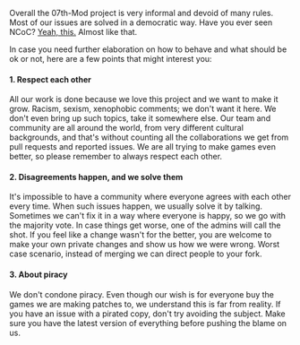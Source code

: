 Overall the 07th-Mod project is very informal and devoid of many rules. Most of our issues are solved in a democratic way. Have you ever seen NCoC? [Yeah, this.](https://github.com/domgetter/NCoC) Almost like that.

In case you need further elaboration on how to behave and what should be ok or not, here are a few points that might interest you:

#### 1. Respect each other
All our work is done because we love this project and we want to make it grow. Racism, sexism, xenophobic comments; we don't want it here. We don't even bring up such topics, take it somewhere else. Our team and community are all around the world, from very different cultural backgrounds, and that's without counting all the collaborations we get from pull requests and reported issues. We are all trying to make games even better, so please remember to always respect each other.

#### 2. Disagreements happen, and we solve them
It's impossible to have a community where everyone agrees with each other every time. When such issues happen, we usually solve it by talking. Sometimes we can't fix it in a way where everyone is happy, so we go with the majority vote. In case things get worse, one of the admins will call the shot. If you feel like a change wasn't for the better, you are welcome to make your own private changes and show us how we were wrong. Worst case scenario, instead of merging we can direct people to your fork.

#### 3. About piracy
We don't condone piracy. Even though our wish is for everyone buy the games we are making patches to, we understand this is far from reality. If you have an issue with a pirated copy, don't try avoiding the subject. Make sure you have the latest version of everything before pushing the blame on us.